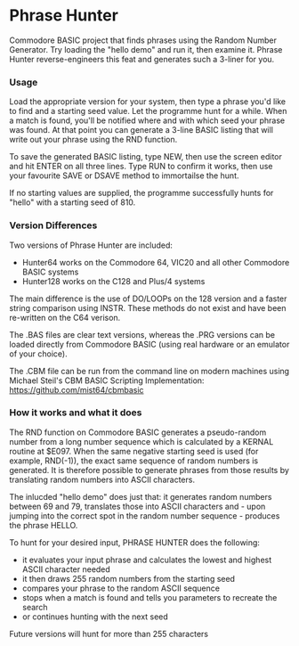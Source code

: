 # Phrase Hunter
Commodore BASIC project that finds phrases using the Random Number Generator.
Try loading the "hello demo" and run it, then examine it.
Phrase Hunter reverse-engineers this feat and generates such a 3-liner for you.

### Usage
Load the appropriate version for your system, then type a phrase you'd like to find and a starting seed value.
Let the programme hunt for a while. When a match is found, you'll be notified where and with which seed your phrase was found.
At that point you can generate a 3-line BASIC listing that will write out your phrase using the RND function.

To save the generated BASIC listing, type NEW, then use the screen editor and hit ENTER on all three lines.
Type RUN to confirm it works, then use your favourite SAVE or DSAVE method to immortailse the hunt.

If no starting values are supplied, the programme successfully hunts for "hello" with a starting seed of 810.

### Version Differences
Two versions of Phrase Hunter are included:
- Hunter64 works on the Commodore 64, VIC20 and all other Commodore BASIC systems
- Hunter128 works on the C128 and Plus/4 systems

The main difference is the use of DO/LOOPs on the 128 version and a faster string comparison using INSTR. 
These methods do not exist and have been re-written on the C64 verison.

The .BAS files are clear text versions, whereas the .PRG versions can be loaded directly from Commodore BASIC 
(using real hardware or an emulator of your choice).

The .CBM file can be run from the command line on modern machines using Michael Steil's CBM BASIC Scripting Implementation:
https://github.com/mist64/cbmbasic


### How it works and what it does
The RND function on Commodore BASIC generates a pseudo-random number from a long number sequence which is calculated by a KERNAL routine 
at $E097. When the same negative starting seed is used (for example, RND(-1)), the exact same sequence of random numbers is generated. 
It is therefore possible to generate phrases from those results by translating random numbers into ASCII characters.

The inlucded "hello demo" does just that: it generates random numbers between 69 and 79, translates those into ASCII characters and - 
upon jumping into the correct spot in the random number sequence - produces the phrase HELLO.

To hunt for your desired input, PHRASE HUNTER does the following:
- it evaluates your input phrase and calculates the lowest and highest ASCII character needed
- it then draws 255 random numbers from the starting seed
- compares your phrase to the random ASCII sequence
- stops when a match is found and tells you parameters to recreate the search
- or continues hunting with the next seed

Future versions will hunt for more than 255 characters
